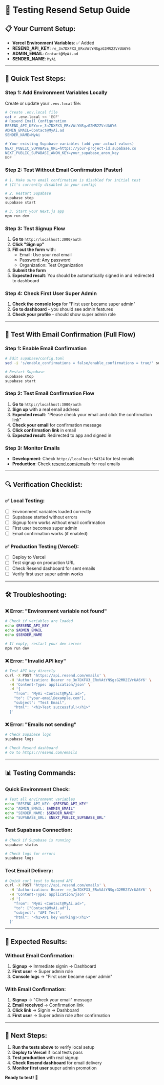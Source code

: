 # 🧪 Testing Resend Setup Guide

## 📋 **Your Current Setup:**
- **Vercel Environment Variables**: ✅ Added
- **RESEND_API_KEY**: `re_3n7DXFX3_ERxVAtYNSgzG2MR2ZVrUA6Y6`
- **ADMIN_EMAIL**: `Contact@MyAi.ad`
- **SENDER_NAME**: `MyAi`

---

## 🏃 **Quick Test Steps:**

### **Step 1: Add Environment Variables Locally**

Create or update your `.env.local` file:

```bash
# Create .env.local file
cat > .env.local << 'EOF'
# Resend Email Configuration
RESEND_API_KEY=re_3n7DXFX3_ERxVAtYNSgzG2MR2ZVrUA6Y6
ADMIN_EMAIL=Contact@MyAi.ad
SENDER_NAME=MyAi

# Your existing Supabase variables (add your actual values)
NEXT_PUBLIC_SUPABASE_URL=https://your-project-id.supabase.co
NEXT_PUBLIC_SUPABASE_ANON_KEY=your_supabase_anon_key
EOF
```

### **Step 2: Test Without Email Confirmation (Faster)**

```bash
# 1. Make sure email confirmation is disabled for initial test
# (It's currently disabled in your config)

# 2. Restart Supabase
supabase stop
supabase start

# 3. Start your Next.js app
npm run dev
```

### **Step 3: Test Signup Flow**

1. **Go to** `http://localhost:3000/auth`
2. **Click "Sign up"**
3. **Fill out the form** with:
   - Email: Use your real email
   - Password: Any password
   - Organization: Test Organization
4. **Submit the form**
5. **Expected result**: You should be automatically signed in and redirected to dashboard

### **Step 4: Check First User Super Admin**

1. **Check the console logs** for "First user became super admin"
2. **Go to dashboard** - you should see admin features
3. **Check your profile** - should show super admin role

---

## 📧 **Test With Email Confirmation (Full Flow)**

### **Step 1: Enable Email Confirmation**

```bash
# Edit supabase/config.toml
sed -i 's/enable_confirmations = false/enable_confirmations = true/' supabase/config.toml

# Restart Supabase
supabase stop
supabase start
```

### **Step 2: Test Email Confirmation Flow**

1. **Go to** `http://localhost:3000/auth`
2. **Sign up** with a real email address
3. **Expected result**: "Please check your email and click the confirmation link"
4. **Check your email** for confirmation message
5. **Click confirmation link** in email
6. **Expected result**: Redirected to app and signed in

### **Step 3: Monitor Emails**

- **Development**: Check `http://localhost:54324` for test emails
- **Production**: Check [resend.com/emails](https://resend.com/emails) for real emails

---

## 🔍 **Verification Checklist:**

### **✅ Local Testing:**
- [ ] Environment variables loaded correctly
- [ ] Supabase started without errors
- [ ] Signup form works without email confirmation
- [ ] First user becomes super admin
- [ ] Email confirmation works (if enabled)

### **✅ Production Testing (Vercel):**
- [ ] Deploy to Vercel
- [ ] Test signup on production URL
- [ ] Check Resend dashboard for sent emails
- [ ] Verify first user super admin works

---

## 🛠️ **Troubleshooting:**

### **❌ Error: "Environment variable not found"**
```bash
# Check if variables are loaded
echo $RESEND_API_KEY
echo $ADMIN_EMAIL
echo $SENDER_NAME

# If empty, restart your dev server
npm run dev
```

### **❌ Error: "Invalid API key"**
```bash
# Test API key directly
curl -X POST 'https://api.resend.com/emails' \
  -H 'Authorization: Bearer re_3n7DXFX3_ERxVAtYNSgzG2MR2ZVrUA6Y6' \
  -H 'Content-Type: application/json' \
  -d '{
    "from": "MyAi <Contact@MyAi.ad>",
    "to": ["your-email@example.com"],
    "subject": "Test Email",
    "html": "<h1>Test successful!</h1>"
  }'
```

### **❌ Error: "Emails not sending"**
```bash
# Check Supabase logs
supabase logs

# Check Resend dashboard
# Go to https://resend.com/emails
```

---

## 📊 **Testing Commands:**

### **Quick Environment Check:**
```bash
# Test all environment variables
echo "RESEND_API_KEY: $RESEND_API_KEY"
echo "ADMIN_EMAIL: $ADMIN_EMAIL"
echo "SENDER_NAME: $SENDER_NAME"
echo "SUPABASE_URL: $NEXT_PUBLIC_SUPABASE_URL"
```

### **Test Supabase Connection:**
```bash
# Check if Supabase is running
supabase status

# Check logs for errors
supabase logs
```

### **Test Email Delivery:**
```bash
# Quick curl test to Resend API
curl -X POST 'https://api.resend.com/emails' \
  -H 'Authorization: Bearer re_3n7DXFX3_ERxVAtYNSgzG2MR2ZVrUA6Y6' \
  -H 'Content-Type: application/json' \
  -d '{
    "from": "MyAi <Contact@MyAi.ad>",
    "to": ["Contact@MyAi.ad"],
    "subject": "API Test",
    "html": "<h1>API key working!</h1>"
  }'
```

---

## 🎯 **Expected Results:**

### **Without Email Confirmation:**
1. **Signup** → Immediate signin → Dashboard
2. **First user** → Super admin role
3. **Console logs** → "First user became super admin"

### **With Email Confirmation:**
1. **Signup** → "Check your email" message
2. **Email received** → Confirmation link
3. **Click link** → Signin → Dashboard
4. **First user** → Super admin role after confirmation

---

## 🚀 **Next Steps:**

1. **Run the tests above** to verify local setup
2. **Deploy to Vercel** if local tests pass
3. **Test production** with real signup
4. **Check Resend dashboard** for email delivery
5. **Monitor first user** super admin promotion

**Ready to test!** 🎉 